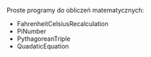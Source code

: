 Proste programy do obliczeń matematycznych:
- FahrenheitCelsiusRecalculation
- PiNumber
- PythagoreanTriple
- QuadaticEquation
